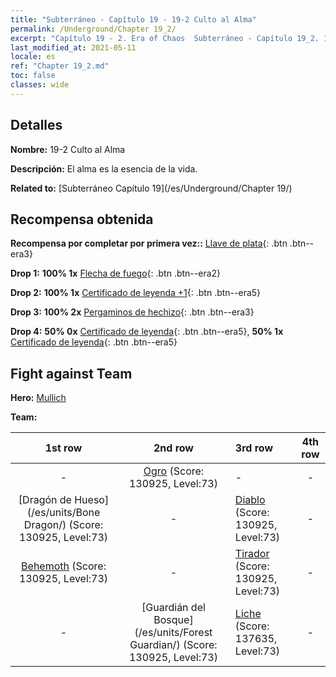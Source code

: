 ```yaml
---
title: "Subterráneo - Capítulo 19 - 19-2 Culto al Alma"
permalink: /Underground/Chapter 19_2/
excerpt: "Capítulo 19 - 2. Era of Chaos  Subterráneo - Capítulo 19_2. 19-2 Culto al Alma"
last_modified_at: 2021-05-11
locale: es
ref: "Chapter 19_2.md"
toc: false
classes: wide
---
```


## Detalles

 **Nombre:** 19-2 Culto al Alma

 **Descripción:** El alma es la esencia de la vida.

 **Related to:** [Subterráneo Capítulo 19](/es/Underground/Chapter 19/)

## Recompensa obtenida

 **Recompensa por completar por primera vez::** [Llave de plata](/ItemsES/con_693/){: .btn .btn--era3}

 **Drop 1:** **100% 1x** [Flecha de fuego](/ItemsES/her_413/){: .btn .btn--era2}

 **Drop 2:** **100% 1x** [Certificado de leyenda +1](/ItemsES/mat_74/){: .btn .btn--era5}

 **Drop 3:** **100% 2x** [Pergaminos de hechizo](/ItemsES/con_694/){: .btn .btn--era3}

 **Drop 4:** **50% 0x** [Certificado de leyenda](/ItemsES/mat_67/){: .btn .btn--era5}, **50% 1x** [Certificado de leyenda](/ItemsES/mat_67/){: .btn .btn--era5}


## Fight against Team
 **Hero:** [Mullich](/es/heroes/Mullich/)

 **Team:**


  | 1st row | 2nd row | 3rd row | 4th row |
  |:----:|:----:|:----|:----:|
  | - | [Ogro](/es/units/Ogre/) (Score: 130925, Level:73)  | - | - |
  | [Dragón de Hueso](/es/units/Bone Dragon/) (Score: 130925, Level:73)  | - | [Diablo](/es/units/Devil/) (Score: 130925, Level:73)  | - |
  | [Behemoth](/es/units/Behemoth/) (Score: 130925, Level:73)  | - | [Tirador](/es/units/Sharpshooter/) (Score: 130925, Level:73)  | - |
  | - | [Guardián del Bosque](/es/units/Forest Guardian/) (Score: 130925, Level:73)  | [Liche](/es/units/Lich/) (Score: 137635, Level:73)  | - |


